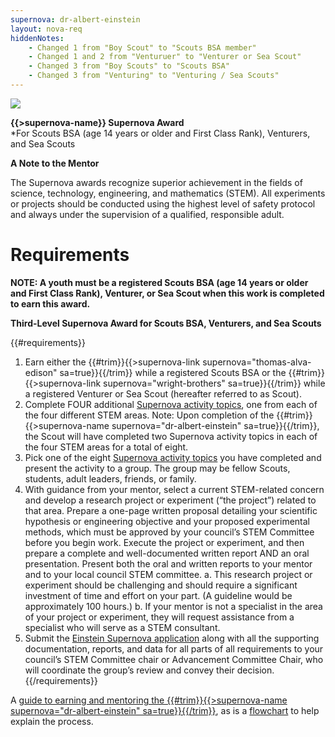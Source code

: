 ```yaml
---
supernova: dr-albert-einstein
layout: nova-req
hiddenNotes:
    - Changed 1 from "Boy Scout" to "Scouts BSA member"
    - Changed 1 and 2 from "Venturuer" to "Venturer or Sea Scout"
    - Changed 3 from "Boy Scouts" to "Scouts BSA"
    - Changed 3 from "Venturing" to "Venturing / Sea Scouts"
---
```


<div class="D(f) Jc(sb) Fxd(rr) Fxd(c)--s">
<div class="W(175px) Ta(c) Fxs(0) Mx(a)--s"><img src="{{supernova}}-award.jpg" class="W(100%) Mx(a) H(a)"></div>
<div>

**{{>supernova-name}} Supernova Award**<br />*For Scouts BSA (age 14 years or older and First Class Rank), Venturers, and Sea Scouts

**A Note to the Mentor**

The Supernova awards recognize superior achievement in the fields of science, technology, engineering, and mathematics (STEM). All experiments or projects should be conducted using the highest level of safety protocol and always under the supervision of a qualified, responsible adult.

</div></div>

# Requirements

**NOTE: A youth must be a registered Scouts BSA (age 14 years or older and First Class Rank), Venturer, or Sea Scout when this work is completed to earn this award.**

**Third-Level Supernova Award for Scouts BSA, Venturers, and Sea Scouts**

{{#requirements}}
1. Earn either the {{#trim}}{{>supernova-link supernova="thomas-alva-edison" sa=true}}{{/trim}} while a registered Scouts BSA or the {{#trim}}{{>supernova-link supernova="wright-brothers" sa=true}}{{/trim}} while a registered Venturer or Sea Scout (hereafter referred to as Scout).
2. Complete FOUR additional [Supernova activity topics](../activity-topics/), one from each of the four different STEM areas.  Note: Upon completion of the {{#trim}}{{>supernova-name supernova="dr-albert-einstein" sa=true}}{{/trim}}, the Scout will have completed two Supernova activity topics in each of the four STEM areas for a total of eight.
3. Pick one of the eight [Supernova activity topics](../activity-topics/) you have completed and present the activity to a group. The group may be fellow Scouts, students, adult leaders, friends, or family.
4. With guidance from your mentor, select a current STEM-related concern and develop a research project or experiment (“the project”) related to that area. Prepare a one-page written proposal detailing your scientific hypothesis or engineering objective and your proposed experimental methods, which must be approved by your council’s STEM Committee before you begin work. Execute the project or experiment, and then prepare a complete and well-documented written report AND an oral presentation. Present both the oral and written reports to your mentor and to your local council STEM committee.
    a. This research project or experiment should be challenging and should require a significant investment of time and effort on your part. (A guideline would be approximately 100 hours.)
    b. If your mentor is not a specialist in the area of your project or experiment, they will request assistance from a specialist who will serve as a STEM consultant.
5. Submit the [Einstein Supernova application](einstein-supernova-application.pdf) along with all the supporting documentation, reports, and data for all parts of all requirements to your council’s STEM Committee chair or Advancement Committee Chair, who will coordinate the group’s review and convey their decision.
{{/requirements}}

A [guide to earning and mentoring the {{#trim}}{{>supernova-name supernova="dr-albert-einstein" sa=true}}{{/trim}}](einstein-supernova-guide.pdf), as is a [flowchart](einstein-supernova-flowchart.pdf) to help explain the process.
